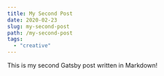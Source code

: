 ```yaml
---
title: My Second Post
date: 2020-02-23
slug: my-second-post
path: /my-second-post
tags:
  - "creative"
---
```


This is my second Gatsby post written in Markdown!
